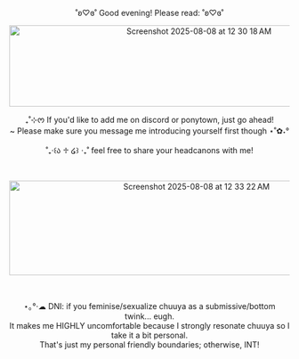 <p align="center">˚ʚ♡ɞ˚ Good evening! Please read: ˚ʚ♡ɞ˚<br/></p>
<p align="center"><img width="666" height="146" alt="Screenshot 2025-08-08 at 12 30 18 AM" src="https://github.com/user-attachments/assets/086c13be-24c3-4a47-8ac9-35a3a2cec84a" />
</p>

<p align="center">₊˚⊹ᰔ If you'd like to add me on discord or ponytown, just go ahead!<br/>~ Please make sure you message me introducing yourself first though ⋆˚✿˖°<br/><br/>˚₊‧꒰ა ♱ ໒꒱ ‧₊˚ feel free to share your headcanons with me!</p><br/>

<p align="center"><img width="657" height="170" alt="Screenshot 2025-08-08 at 12 33 22 AM" src="https://github.com/user-attachments/assets/20504050-4bc1-42db-bf52-26d0c34eb1e1" /></p><br/>

<p align="center">⋆｡°·☁︎ DNI: if you feminise/sexualize chuuya as a submissive/bottom twink... eugh.<br/>It makes me HIGHLY uncomfortable because I strongly resonate chuuya so I take it a bit personal.<br/>That's just my personal friendly boundaries; otherwise, INT!</p>
